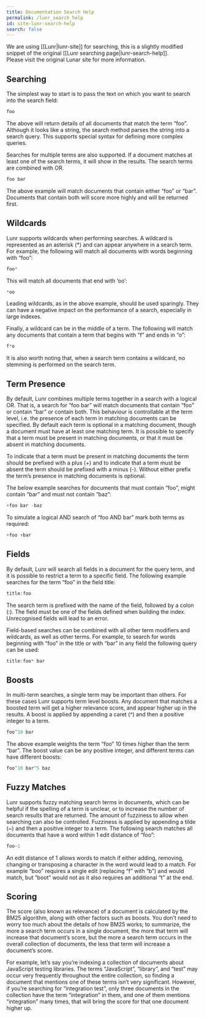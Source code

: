 ```yaml
---
title: Documentation Search Help
permalink: /lunr_search_help
id: site-lunr-search-help
search: false
---
```


We are using [[Lunr|lunr-site]] for searching, this is a slightly modified snippet of the original [[Lunr searching page|lunr-search-help]].<br/>
Please visit the original Lunar site for more information.

## Searching

The simplest way to start is to pass the text on which you want to search into the search field:

``` javascript
foo
```

The above will return details of all documents that match the term “foo”. Although it looks like a string, the search method parses the string into a search query. This supports special syntax for defining more complex queries.

Searches for multiple terms are also supported. If a document matches at least one of the search terms, it will show in the results. The search terms are combined with OR.

``` javascript
foo bar
```

The above example will match documents that contain either “foo” or “bar”. Documents that contain both will score more highly and will be returned first.

## Wildcards

Lunr supports wildcards when performing searches. A wildcard is represented as an asterisk (*) and can appear anywhere in a search term. For example, the following will match all documents with words beginning with “foo”:

``` javascript
foo*
```

This will match all documents that end with ‘oo’:

``` javascript
*oo
```

Leading wildcards, as in the above example, should be used sparingly. They can have a negative impact on the performance of a search, especially in large indexes.

Finally, a wildcard can be in the middle of a term. The following will match any documents that contain a term that begins with “f” and ends in “o”:

``` javascript
f*o
```

It is also worth noting that, when a search term contains a wildcard, no stemming is performed on the search term.

## Term Presence

By default, Lunr combines multiple terms together in a search with a logical OR. That is, a search for “foo bar” will match documents that contain “foo” or contain “bar” or contain both. This behaviour is controllable at the term level, i.e. the presence of each term in matching documents can be specified. By default each term is optional in a matching document, though a document must have at least one matching term. It is possible to specify that a term must be present in matching documents, or that it must be absent in matching documents.

To indicate that a term must be present in matching documents the term should be prefixed with a plus (+) and to indicate that a term must be absent the term should be prefixed with a minus (-). Without either prefix the term’s presence in matching documents is optional.

The below example searches for documents that must contain “foo”, might contain “bar” and must not contain “baz”:

``` javascript
+foo bar -baz
```

To simulate a logical AND search of “foo AND bar” mark both terms as required:

``` javascript
+foo +bar
```

## Fields

By default, Lunr will search all fields in a document for the query term, and it is possible to restrict a term to a specific field. The following example searches for the term “foo” in the field title:

``` javascript
title:foo
```

The search term is prefixed with the name of the field, followed by a colon (:). The field must be one of the fields defined when building the index. Unrecognised fields will lead to an error.

Field-based searches can be combined with all other term modifiers and wildcards, as well as other terms. For example, to search for words beginning with “foo” in the title or with “bar” in any field the following query can be used:

``` javascript
title:foo* bar
```

## Boosts

In multi-term searches, a single term may be important than others. For these cases Lunr supports term level boosts. Any document that matches a boosted term will get a higher relevance score, and appear higher up in the results. A boost is applied by appending a caret (^) and then a positive integer to a term.

``` javascript
foo^10 bar
```

The above example weights the term “foo” 10 times higher than the term “bar”. The boost value can be any positive integer, and different terms can have different boosts:

``` javascript
foo^10 bar^5 baz
```

## Fuzzy Matches

Lunr supports fuzzy matching search terms in documents, which can be helpful if the spelling of a term is unclear, or to increase the number of search results that are returned. The amount of fuzziness to allow when searching can also be controlled. Fuzziness is applied by appending a tilde (~) and then a positive integer to a term. The following search matches all documents that have a word within 1 edit distance of “foo”:

``` javascript
foo~1
```

An edit distance of 1 allows words to match if either adding, removing, changing or transposing a character in the word would lead to a match. For example “boo” requires a single edit (replacing “f” with “b”) and would match, but “boot” would not as it also requires an additional “t” at the end.

## Scoring

The score (also known as relevance) of a document is calculated by the BM25 algorithm, along with other factors such as boosts. You don’t need to worry too much about the details of how BM25 works; to summarize, the more a search term occurs in a single document, the more that term will increase that document’s score, but the more a search term occurs in the overall collection of documents, the less that term will increase a document’s score.

For example, let’s say you’re indexing a collection of documents about JavaScript testing libraries. The terms “JavaScript”, “library”, and “test” may occur very frequently throughout the entire collection, so finding a document that mentions one of these terms isn’t very significant. However, if you’re searching for “integration test”, only three documents in the collection have the term “integration” in them, and one of them mentions “integration” many times, that will bring the score for that one document higher up.
